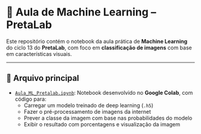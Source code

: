 # 🧠 Aula de Machine Learning – PretaLab

Este repositório contém o notebook da aula prática de **Machine Learning** do ciclo 13 do **PretaLab**, com foco em **classificação de imagens** com base em características visuais.

---

## 📁 Arquivo principal

- [`Aula_ML_Pretalab.ipynb`](Aula_ML_Pretalab.ipynb): Notebook desenvolvido no **Google Colab**, com código para:
  - Carregar um modelo treinado de deep learning (`.h5`)
  - Fazer o pré-processamento de imagens da internet
  - Prever a classe da imagem com base nas probabilidades do modelo
  - Exibir o resultado com porcentagens e visualização da imagem
